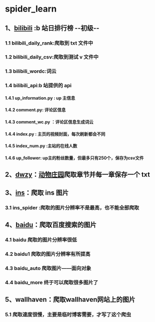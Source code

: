 # spider_learn

## 1、[bilibili](https://github.com/yq010105/spider_learn/tree/master/bilibili) :b 站日排行榜 --初级--

### 1.1 bilibili_daily_rank:爬取到 txt 文件中

### 1.2 bilibili_daily_csv:爬取到测试 v 文件中

### 1.3 bilibili_wordc:词云

### 1.4 bilibili_api:b 站提供的 api

#### 1.4.1 up_information.py : up 主信息

#### 1.4.2 comment.py: 评论区信息

#### 1.4.3 comment_wc.py ：评论区信息生成词云

#### 1.4.4 index.py : 主页的视频封面，每次刷新都会不同

#### 1.4.5 index_num.py :主站的在线人数

#### 1.4.6 up_follower: up主的粉丝数量，但最多只有250个，保存为csv文件

## 2、[dwzy](https://github.com/yq010105/spider_learn/tree/master/dwzy)：[动物庄园](https://www.kanunu8.com/book3/6879/)爬取章节并每一章保存一个 txt

## 3、[ins](https://github.com/yq010105/spider_learn/tree/master/ins)：爬取 ins 图片

### 3.1 ins_spider :爬取的图片分辨率不是最高，也不能全部爬取

## 4、[baidu](https://github.com/yq010105/spider_learn/tree/master/baidu)：爬取百度搜索的图片

### 4.1 baidu 爬取的图片分辨率很低

### 4.2 baidu1 爬取的图片分辨率有所提高

### 4.3 baidu_auto 爬取图片——面向对象

### 4.4 baidu_more 终于可以爬取很多图片了

## 5、wallhaven：爬取wallhaven网站上的图片
### 5.1 爬取速度很慢，主要是临时博客需要，才写了这个爬虫